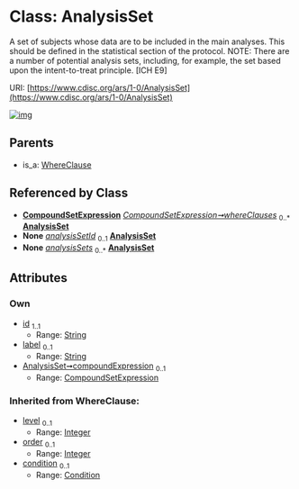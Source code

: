 
# Class: AnalysisSet


A set of subjects whose data are to be included in the main analyses. This should be defined in the statistical section of the protocol. NOTE: There are a number of potential analysis sets, including, for example, the set based upon the intent-to-treat principle. [ICH E9]

URI: [https://www.cdisc.org/ars/1-0/AnalysisSet](https://www.cdisc.org/ars/1-0/AnalysisSet)


[![img](https://yuml.me/diagram/nofunky;dir:TB/class/[WhereClause],[Condition],[CompoundSetExpression],[CompoundSetExpression]<compoundExpression%200..1-++[AnalysisSet&#124;id:string;label:string%20%3F;level(i):integer%20%3F;order(i):integer%20%3F],[CompoundSetExpression]-%20whereClauses%200..*>[AnalysisSet],[Analysis]-%20analysisSetId%200..1>[AnalysisSet],[ReportingEvent]++-%20analysisSets%200..*>[AnalysisSet],[WhereClause]^-[AnalysisSet],[ReportingEvent],[Analysis])](https://yuml.me/diagram/nofunky;dir:TB/class/[WhereClause],[Condition],[CompoundSetExpression],[CompoundSetExpression]<compoundExpression%200..1-++[AnalysisSet&#124;id:string;label:string%20%3F;level(i):integer%20%3F;order(i):integer%20%3F],[CompoundSetExpression]-%20whereClauses%200..*>[AnalysisSet],[Analysis]-%20analysisSetId%200..1>[AnalysisSet],[ReportingEvent]++-%20analysisSets%200..*>[AnalysisSet],[WhereClause]^-[AnalysisSet],[ReportingEvent],[Analysis])

## Parents

 *  is_a: [WhereClause](WhereClause.md)

## Referenced by Class

 *  **[CompoundSetExpression](CompoundSetExpression.md)** *[CompoundSetExpression➞whereClauses](CompoundSetExpression_whereClauses.md)*  <sub>0..\*</sub>  **[AnalysisSet](AnalysisSet.md)**
 *  **None** *[analysisSetId](analysisSetId.md)*  <sub>0..1</sub>  **[AnalysisSet](AnalysisSet.md)**
 *  **None** *[analysisSets](analysisSets.md)*  <sub>0..\*</sub>  **[AnalysisSet](AnalysisSet.md)**

## Attributes


### Own

 * [id](id.md)  <sub>1..1</sub>
     * Range: [String](types/String.md)
 * [label](label.md)  <sub>0..1</sub>
     * Range: [String](types/String.md)
 * [AnalysisSet➞compoundExpression](AnalysisSet_compoundExpression.md)  <sub>0..1</sub>
     * Range: [CompoundSetExpression](CompoundSetExpression.md)

### Inherited from WhereClause:

 * [level](level.md)  <sub>0..1</sub>
     * Range: [Integer](types/Integer.md)
 * [order](order.md)  <sub>0..1</sub>
     * Range: [Integer](types/Integer.md)
 * [condition](condition.md)  <sub>0..1</sub>
     * Range: [Condition](Condition.md)
